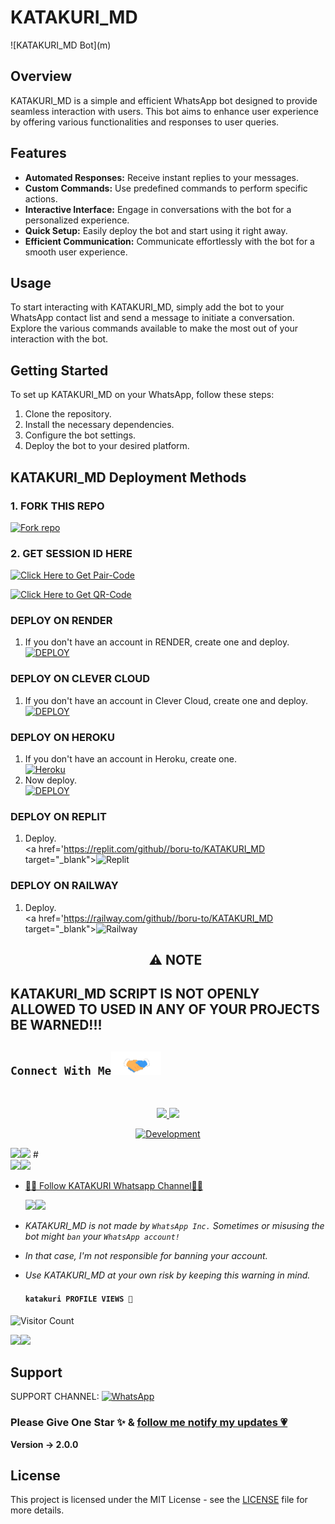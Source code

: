 # KATAKURI_MD 

![KATAKURI_MD Bot](<img sec="https://imgur.com/a/8wGTVoo"/>m)

## Overview
KATAKURI_MD is a simple and efficient WhatsApp bot designed to provide seamless interaction with users. This bot aims to enhance user experience by offering various functionalities and responses to user queries.

## Features
- **Automated Responses:** Receive instant replies to your messages.
- **Custom Commands:** Use predefined commands to perform specific actions.
- **Interactive Interface:** Engage in conversations with the bot for a personalized experience.
- **Quick Setup:** Easily deploy the bot and start using it right away.
- **Efficient Communication:** Communicate effortlessly with the bot for a smooth user experience.

## Usage
To start interacting with KATAKURI_MD, simply add the bot to your WhatsApp contact list and send a message to initiate a conversation. Explore the various commands available to make the most out of your interaction with the bot.

## Getting Started
To set up KATAKURI_MD on your WhatsApp, follow these steps:
1. Clone the repository.
2. Install the necessary dependencies.
3. Configure the bot settings.
4. Deploy the bot to your desired platform.

 ## KATAKURI_MD Deployment Methods

### 1. FORK THIS REPO

<a href='https://github.com/boru-to/KATAKURI_MD/fork' target="_blank"><img alt='Fork repo' src='https://img.shields.io/badge/Fork This Repo-black?style=for-the-badge&logo=git&logoColor=white'/></a>

### 2. GET SESSION ID HERE
 
<a href="https://apppp-4a1971b28792.herokuapp.com/pair"><img src="https://img.shields.io/badge/PAIR_CODE-blue" alt="Click Here to Get Pair-Code" width="110"></a>   

<a href="https://arthur-scanner.onrender.com/qr"><img src="https://img.shields.io/badge/QR CODE-green" alt="Click Here to Get QR-Code" width="90"></a>


### DEPLOY ON RENDER

1. If you don't have an account in RENDER, create one and deploy.
    <br>
    <a href='https://dashboard.render.com/select-repo?type=web' target="_blank"><img alt='DEPLOY' src='https://img.shields.io/badge/-DEPLOY-black?style=for-the-badge&logo=render&logoColor=white'/></a>


### DEPLOY ON CLEVER CLOUD

1. If you don't have an account in Clever Cloud, create one and deploy.
    <br>
    <a href='https://api.clever-cloud.com/v2/sessions/signup?subscription_source=cta-home-signup' target="_blank"><img alt='DEPLOY' src='https://img.shields.io/badge/-DEPLOY-orange?style=for-the-badge&logo=clever-cloud&logoColor=white'/></a>

### DEPLOY ON HEROKU

1. If you don't have an account in Heroku, create one.
    <br>
    <a href='https://signup.heroku.com/' target="_blank"><img alt='Heroku' src='https://img.shields.io/badge/-Create-purple?style=for-the-badge&logo=heroku&logoColor=white'/></a>
2. Now deploy.
    <br>
    <a href='https://dashboard.heroku.com/new?template=https://github.com/boru-to/KATAKURI_MD' target="_blank"><img alt='DEPLOY' src='https://img.shields.io/badge/-DEPLOY-purple?style=for-the-badge&logo=heroku&logoColor=white'/></a>
### DEPLOY ON REPLIT
1. Deploy.
    <br>
    <a href='https://replit.com/github//boru-to/KATAKURI_MD target="_blank"><img alt='Replit' src='https://img.shields.io/badge/-Deploy-red?style=for-the-badge&logo=replit&logoColor=white'/></a>
### DEPLOY ON RAILWAY
1. Deploy.
    <br>
    <a href='https://railway.com/github//boru-to/KATAKURI_MD target="_blank"><img alt='Railway' src='https://img.shields.io/badge/-Deploy-green?style=for-the-badge&logo=railway&logoColor=white'/></a>

    <h2 align="center"> ⚠️ NOTE  </h2>
## KATAKURI_MD SCRIPT IS NOT OPENLY ALLOWED TO USED IN ANY OF YOUR PROJECTS BE WARNED!!! 

## ```Connect With Me```<img src="https://github.com/0xAbdulKhalid/0xAbdulKhalid/raw/main/assets/mdImages/handshake.gif" width ="80"></h1> 
 <br> 
<p align="center">
<a href="https://wa.me/27747815326"><img src="https://img.shields.io/badge/Contact katakuri-25D366?style=for-the-badge&logo=whatsapp&logoColor=white" />
<a href="https://whatsapp.com/channel/0029Vaf5x0eHFxP7JvSRRn1g"><img src="https://img.shields.io/badge/Join Official Channel-25D366?style=for-the-badge&logo=whatsapp&logoColor=white" />
<p align="center">
<img alt="Development" width="250" src="https://media2.giphy.com/media/W9tBvzTXkQopi/giphy.gif?cid=6c09b952xu6syi1fyqfyc04wcfk0qvqe8fd7sop136zxfjyn&ep=v1_internal_gif_by_id&rid=giphy.gif&ct=g" /> </p>
<a><img src='https://i.imgur.com/LyHic3i.gif'/></a><a><img src='https://i.imgur.com/LyHic3i.gif'/></a>
# 

<br>
<a><img src='https://i.imgur.com/LyHic3i.gif'/></a><a><img src='https://i.imgur.com/LyHic3i.gif'/></a>

* [🧑‍💻 Follow KATAKURI Whatsapp Channel🧑‍💻](https://whatsapp.com/channel/0029Vaf5x0eHFxP7JvSRRn1g)

  <a><img src='https://i.imgur.com/LyHic3i.gif'/></a><a><img src='https://i.imgur.com/LyHic3i.gif'/></a>
  

- *KATAKURI_MD is not made by `WhatsApp Inc.` Sometimes or misusing the bot might `ban` your `WhatsApp account!`*
- *In that case, I'm not responsible for banning your account.*
- *Use KATAKURI_MD at your own risk by keeping this warning in mind.*
  
  #### ```katakuri PROFILE VIEWS 🧚```
![Visitor Count](https://profile-counter.glitch.me/boru-to/count.svg)

<a><img src='https://i.imgur.com/LyHic3i.gif'/></a><a><img src='https://i.imgur.com/LyHic3i.gif'/></a>


## Support

SUPPORT CHANNEL: <a href="[https://whatsapp.com/channel/0029Vaf5x0eHFxP7JvSRRn1g)"><img alt="WhatsApp" src="https://img.shields.io/badge/WhatsApp-25D366?style=for-the-badge&logo=whatsapp&logoColor=white"/></a>


### Please Give One Star ✨ & [follow me notify my updates 💗](https://github.com/boru-to)
<b>Version -> 2.0.0</b>

## License
This project is licensed under the MIT License - see the [LICENSE](LICENSE) file for more details.
 
